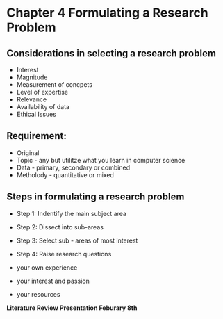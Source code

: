 # Chapter 4 Formulating a Research Problem

## Considerations in selecting a research problem
- Interest
- Magnitude
- Measurement of concpets
- Level of expertise
- Relevance
- Availability of data
- Ethical Issues

## Requirement:
- Original
- Topic - any but utilitze what you learn in computer science
- Data - primary, secondary or combined
- Metholody - quantitative or mixed

## Steps in formulating a research problem
- Step 1: Indentify the main subject area
- Step 2: Dissect into sub-areas
- Step 3: Select sub - areas of most interest
- Step 4: Raise research questions


- your own experience
- your interest and passion
- your resources

**Literature Review Presentation Feburary 8th**